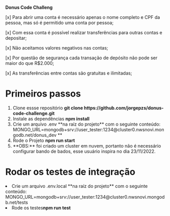 **Donus Code Challeng**

[x] Para abrir uma conta é necessário apenas o nome completo e CPF da pessoa, mas só é permitido uma conta por pessoa;

[x] Com essa conta é possível realizar transferências para outras contas e depositar;

[x] Não aceitamos valores negativos nas contas;

[x] Por questão de segurança cada transação de depósito não pode ser maior do que R$2.000;

[x] As transferências entre contas são gratuitas e ilimitadas;

# Primeiros passos

<ol>
  <li>Clone essse repositório <strong>git clone https://github.com/jorgepzs/donus-code-challenge.git</strong></li>
  <li>Instale as dependências <strong>npm install</strong></li>
  <li>Crie um arquivo .env **na raíz do projeto** com o seguinte conteúdo: MONGO_URL=mongodb+srv://user_tester:1234@cluster0.nwsnovi.mongodb.net/donus_dev
**</strong></li>
  <li>Rode o Projeto <strong>npm run start</strong></li>
  <li>**OBS:** foi criado um cluster em nuvem, portanto não é necessário configurar bando de bados, esse usuário inspira no dia 23/11/2022.</li>
</ol>

# Rodar os testes de integração

  <li>Crie um arquivo .env.local **na raíz do projeto** com o seguinte conteúdo: MONGO_URL=mongodb+srv://user_tester:1234@cluster0.nwsnovi.mongodb.net/tests
</li>
  <li>Rode os testes<strong>npm run test</strong></li>
